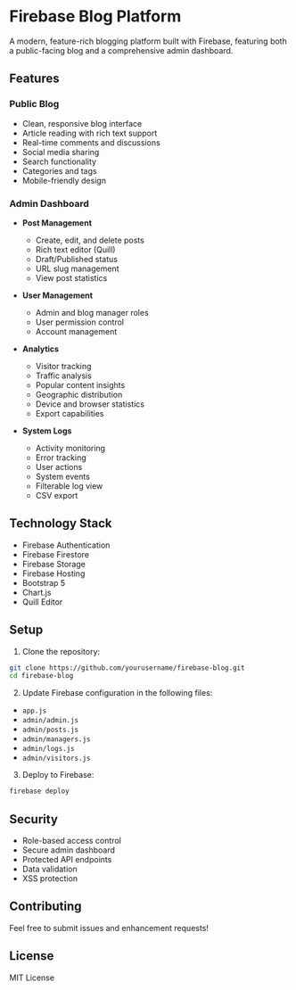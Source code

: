 # Firebase Blog Platform

A modern, feature-rich blogging platform built with Firebase, featuring both a public-facing blog and a comprehensive admin dashboard.

## Features

### Public Blog
- Clean, responsive blog interface
- Article reading with rich text support
- Real-time comments and discussions
- Social media sharing
- Search functionality
- Categories and tags
- Mobile-friendly design

### Admin Dashboard
- **Post Management**
  - Create, edit, and delete posts
  - Rich text editor (Quill)
  - Draft/Published status
  - URL slug management
  - View post statistics

- **User Management**
  - Admin and blog manager roles
  - User permission control
  - Account management

- **Analytics**
  - Visitor tracking
  - Traffic analysis
  - Popular content insights
  - Geographic distribution
  - Device and browser statistics
  - Export capabilities

- **System Logs**
  - Activity monitoring
  - Error tracking
  - User actions
  - System events
  - Filterable log view
  - CSV export

## Technology Stack
- Firebase Authentication
- Firebase Firestore
- Firebase Storage
- Firebase Hosting
- Bootstrap 5
- Chart.js
- Quill Editor

## Setup

1. Clone the repository:
```bash
git clone https://github.com/yourusername/firebase-blog.git
cd firebase-blog
```

2. Update Firebase configuration in the following files:
- `app.js`
- `admin/admin.js`
- `admin/posts.js`
- `admin/managers.js`
- `admin/logs.js`
- `admin/visitors.js`

3. Deploy to Firebase:
```bash
firebase deploy
```

## Security
- Role-based access control
- Secure admin dashboard
- Protected API endpoints
- Data validation
- XSS protection

## Contributing
Feel free to submit issues and enhancement requests!

## License
MIT License
